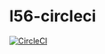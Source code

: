 # l56-circleci

[![CircleCI](https://circleci.com/gh/yupmin-ct/l56-circleci.svg?style=svg)](https://circleci.com/gh/yupmin-ct/l56-circleci)
